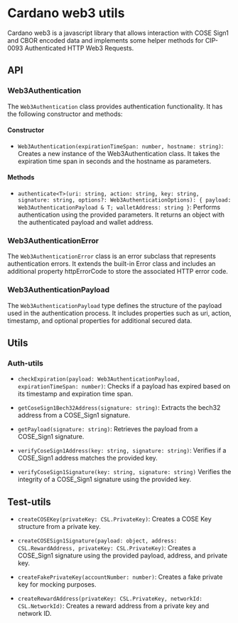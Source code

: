 # Cardano web3 utils

Cardano web3 is a javascript library that allows interaction with COSE Sign1 and CBOR encoded data and implements some helper methods for CIP-0093 Authenticated HTTP Web3 Requests.

## API

### Web3Authentication

The `Web3Authentication` class provides authentication functionality. It has the following constructor and methods:
#### Constructor

* `Web3Authentication(expirationTimeSpan: number, hostname: string)`: Creates a new instance of the Web3Authentication class. It takes the expiration time span in seconds and the hostname as parameters.
#### Methods

* `authenticate<T>(uri: string, action: string, key: string, signature: string, options?: Web3AuthenticationOptions): { payload: Web3AuthenticationPayload & T; walletAddress: string }`: Performs authentication using the provided parameters. It returns an object with the authenticated payload and wallet address.
### Web3AuthenticationError

The `Web3AuthenticationError` class is an error subclass that represents authentication errors. It extends the built-in Error class and includes an additional property httpErrorCode to store the associated HTTP error code.

### Web3AuthenticationPayload

The `Web3AuthenticationPayload` type defines the structure of the payload used in the authentication process. It includes properties such as uri, action, timestamp, and optional properties for additional secured data.

## Utils


### Auth-utils

* `checkExpiration(payload: Web3AuthenticationPayload, expirationTimeSpan: number)`:
Checks if a payload has expired based on its timestamp and expiration time span.

* `getCoseSign1Bech32Address(signature: string)`: Extracts the bech32 address from a COSE_Sign1 signature.

* `getPayload(signature: string)`: Retrieves the payload from a COSE_Sign1 signature.

* `verifyCoseSign1Address(key: string, signature: string)`: Verifies if a COSE_Sign1 address matches the provided key.

* `verifyCoseSign1Signature(key: string, signature: string)`
Verifies the integrity of a COSE_Sign1 signature using the provided key.

## Test-utils

* `createCOSEKey(privateKey: CSL.PrivateKey)`: Creates a COSE Key structure from a private key.

* `createCOSESign1Signature(payload: object, address: CSL.RewardAddress, privateKey: CSL.PrivateKey)`: Creates a COSE_Sign1 signature using the provided payload, address, and private key.

* `createFakePrivateKey(accountNumber: number)`: Creates a fake private key for mocking purposes.

* `createRewardAddress(privateKey: CSL.PrivateKey, networkId: CSL.NetworkId)`: Creates a reward address from a private key and network ID.